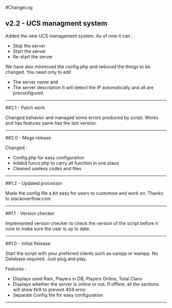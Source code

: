 #ChangeLog

## v2.2 - UCS managment system

Added the new UCS management system. As of now it can :

- Stop the server
- Start the server
- Re-start the server

We have also minimised the config.php and reduced the things to be changed. You need only to edit

- The server name and
- The server description
It will detect the IP automatically and all are preconfigured.

***

##2.1 - Patch work

Changed behavior and managed some errors produced by script. Works and has features same has the last version.

***

##2.0 - Mega release

Changed :

- Config.php for easy configuration
- Added funcs.php to carry all function in one place
- Cleaned useless codes and files

***

##1.2 - Updated processor

Made the config file a bit easy for users to customise and work on. Thanks to stackoverflow.com

***

##1.1 - Version checker

Implemented version checker to check the version of the script before it runs to make sure the user is up to date.

***

##1.0 - Initial Release

Start the script with your preferred clients such as xampp or wampp. No Database required. Just plug and play.

Features :

- Displays used Ram, Players in DB, Players Online, Total Clans
- Displays whether the server is online or not. If offline, all the sections will show N/A to prevent 404 error.
- Separate Config file for easy configuration

***

